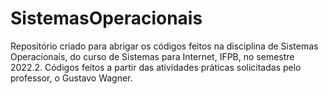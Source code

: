 # SistemasOperacionais
Repositório criado para abrigar os códigos feitos na disciplina de Sistemas Operacionais, do curso de Sistemas para Internet, IFPB, no semestre 2022.2. Códigos feitos a partir das atividades práticas solicitadas pelo professor, o Gustavo Wagner.
